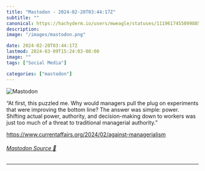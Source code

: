 ```yaml
---
title: "Mastodon - 2024-02-20T03:44:17Z"
subtitle: ""
canonical: https://hachyderm.io/users/mweagle/statuses/111961745509988538
description:
image: "/images/mastodon.png"

date: 2024-02-20T03:44:17Z
lastmod: 2024-03-09T15:24:03-08:00
image: ""
tags: ["Social Media"]

categories: ["mastodon"]
---
```

![Mastodon](/images/mastodon.png)

<p>“At first, this puzzled me. Why would managers pull the plug on experiments that were improving the bottom line? The answer was simple: power. Shifting actual power, authority, and decision-making down to workers was just too much of a threat to traditional managerial authority.”</p><p><a href="https://www.currentaffairs.org/2024/02/against-managerialism" target="_blank" rel="nofollow noopener noreferrer" translate="no"><span class="invisible">https://www.</span><span class="ellipsis">currentaffairs.org/2024/02/aga</span><span class="invisible">inst-managerialism</span></a></p>


###### [Mastodon Source 🐘](https://hachyderm.io/@mweagle/111961745509988538)

___
